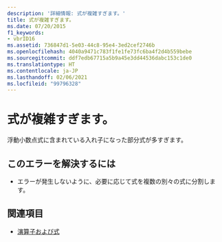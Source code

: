 ```yaml
---
description: '詳細情報: 式が複雑すぎます。'
title: 式が複雑すぎます。
ms.date: 07/20/2015
f1_keywords:
- vbrID16
ms.assetid: 736847d1-5e03-44c8-95e4-3ed2cef2746b
ms.openlocfilehash: 4040a9471c783f1fe1fe73fc6ba4f2d4b559bebe
ms.sourcegitcommit: ddf7edb67715a5b9a45e3dd44536dabc153c1de0
ms.translationtype: HT
ms.contentlocale: ja-JP
ms.lasthandoff: 02/06/2021
ms.locfileid: "99796328"
---
```

# <a name="expression-too-complex"></a>式が複雑すぎます。

浮動小数点式に含まれている入れ子になった部分式が多すぎます。  
  
## <a name="to-correct-this-error"></a>このエラーを解決するには  
  
- エラーが発生しないように、必要に応じて式を複数の別々の式に分割します。  
  
## <a name="see-also"></a>関連項目

- [演算子および式](../../programming-guide/language-features/operators-and-expressions/index.md)
